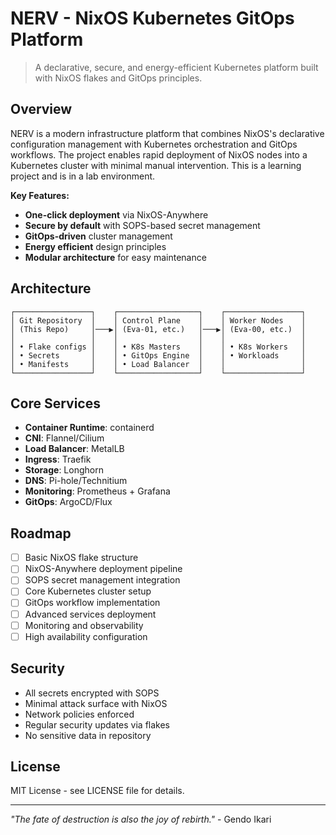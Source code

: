 # NERV - NixOS Kubernetes GitOps Platform

> A declarative, secure, and energy-efficient Kubernetes platform built with NixOS flakes and GitOps principles.

## Overview

NERV is a modern infrastructure platform that combines NixOS's declarative configuration management with Kubernetes orchestration and GitOps workflows. The project enables rapid deployment of NixOS nodes into a Kubernetes cluster with minimal manual intervention. This is a learning project and is in a lab environment.

**Key Features:**
- **One-click deployment** via NixOS-Anywhere
- **Secure by default** with SOPS-based secret management
- **GitOps-driven** cluster management
- **Energy efficient** design principles
- **Modular architecture** for easy maintenance

## Architecture

```
┌─────────────────┐    ┌──────────────────┐    ┌─────────────────┐
│ Git Repository  │    │ Control Plane    │    │ Worker Nodes    │
│ (This Repo)     │───▶│ (Eva-01, etc.)   │───▶│ (Eva-00, etc.)  │
│                 │    │                  │    │                 │
│ • Flake configs │    │ • K8s Masters    │    │ • K8s Workers   │
│ • Secrets       │    │ • GitOps Engine  │    │ • Workloads     │
│ • Manifests     │    │ • Load Balancer  │    │                 │
└─────────────────┘    └──────────────────┘    └─────────────────┘
```

## Core Services

- **Container Runtime**: containerd
- **CNI**: Flannel/Cilium
- **Load Balancer**: MetalLB
- **Ingress**: Traefik
- **Storage**: Longhorn
- **DNS**: Pi-hole/Technitium
- **Monitoring**: Prometheus + Grafana
- **GitOps**: ArgoCD/Flux

## Roadmap

- [ ] Basic NixOS flake structure
- [ ] NixOS-Anywhere deployment pipeline
- [ ] SOPS secret management integration
- [ ] Core Kubernetes cluster setup
- [ ] GitOps workflow implementation
- [ ] Advanced services deployment
- [ ] Monitoring and observability
- [ ] High availability configuration

## Security

- All secrets encrypted with SOPS
- Minimal attack surface with NixOS
- Network policies enforced
- Regular security updates via flakes
- No sensitive data in repository

## License

MIT License - see LICENSE file for details.

---

*"The fate of destruction is also the joy of rebirth."* - Gendo Ikari